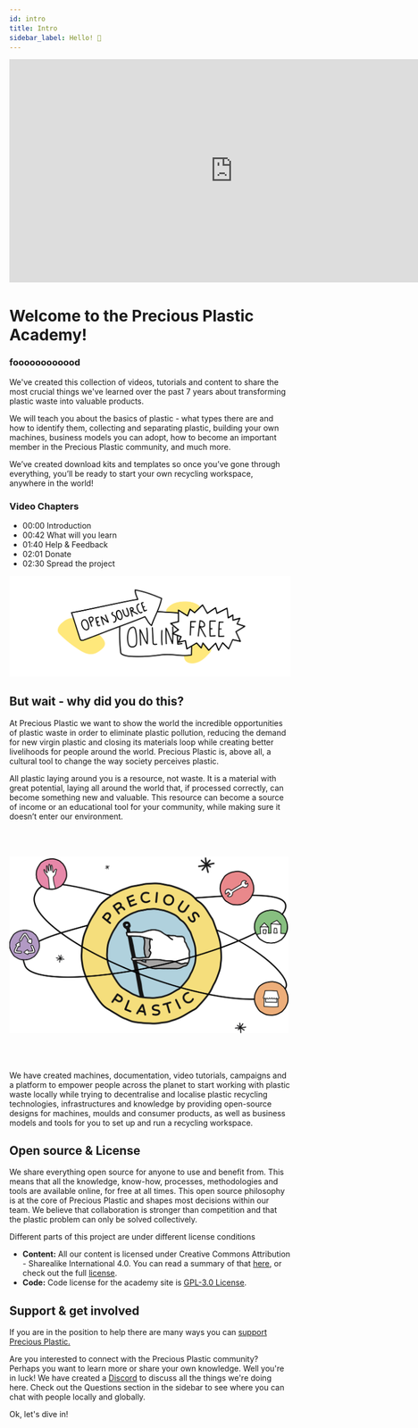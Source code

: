 ```yaml
---
id: intro
title: Intro
sidebar_label: Hello! 🤙
---
```


<div class="videocontainer">
  <iframe width="800" height="400" src="https://www.youtube.com/embed/dP1s7viFZHY" frameborder="0" allow="accelerometer; autoplay; encrypted-media; gyroscope; picture-in-picture" allowfullscreen></iframe>
</div>

<style>
:root {
  --highlight: #ffe084;
  --links: #29bbe3;
  --hover: rgb(131, 206, 235);
}
</style>

# Welcome to the Precious Plastic Academy!

<div class="videoChapters">
<div class="videoChaptersMain">

### foooooooooood
We've created this collection of videos, tutorials and content to share the most crucial things we've learned over the past 7 years about transforming plastic waste into valuable products.

We will teach you about the basics of plastic - what types there are and how to identify them, collecting and separating plastic, building your own machines, business models you can adopt, how to become an important member in the Precious Plastic community, and much more.

We’ve created download kits and templates so once you’ve gone through everything, you’ll be ready to start your own recycling workspace, anywhere in the world!

</div>
<div class="videoChaptersSidebar">

### Video Chapters

- 00:00 Introduction
- 00:42 What will you learn
- 01:40 Help & Feedback
- 02:01 Donate
- 02:30 Spread the project

</div>
</div>


![Open Source](assets/Intro/opensource.svg)

## But wait - why did you do this?

At Precious Plastic we want to show the world the incredible opportunities of plastic waste in order to eliminate plastic pollution, reducing the demand for new virgin plastic and closing its materials loop while creating better livelihoods for people around the world. Precious Plastic is, above all, a cultural tool to change the way society perceives plastic.

All plastic laying around you is a resource, not waste. It is a material with great potential, laying all around the world that, if processed correctly, can become something new and valuable. This resource can become a source of income or an educational tool for your community, while making sure it doesn’t enter our environment.

<img style="padding: 50px 0" src="./assets/Intro/PP_universe.svg" width="500px"/>

We have created machines, documentation, video tutorials, campaigns and a platform to empower people across the planet to start working with plastic waste locally while trying to decentralise and localise plastic recycling technologies, infrastructures and knowledge by providing open-source designs for machines, moulds and consumer products, as well as business models and tools for you to set up and run a recycling workspace.

## Open source & License
We share everything open source for anyone to use and benefit from. This means that all the knowledge, know-how, processes, methodologies and tools are available online, for free at all times. This open source philosophy is at the core of Precious Plastic and shapes most decisions within our team. We believe that collaboration is stronger than competition and that the plastic problem can only be solved collectively.

Different parts of this project are under different license conditions

- **Content:** All our content is licensed under Creative Commons Attribution - Sharealike International 4.0. You can read a summary of that [here](https://creativecommons.org/licenses/by-sa/4.0/), or check out the full [license](https://creativecommons.org/licenses/by-sa/4.0/legalcode).
- **Code:** Code license for the academy site is [GPL-3.0 License](https://github.com/ONEARMY/academy/blob/master/LICENSE).

## Support & get involved
If you are in the position to help there are many ways you can <a href="https://support.preciousplastic.com/">support Precious Plastic.</a>

<p class="note">Are you interested to connect with the Precious Plastic community? Perhaps you want to learn more or share your own knowledge. Well you're in luck! We have created a <a href="https://discordapp.com/invite/cGZ5hKP">Discord</a> to discuss all the things we're doing here. Check out the Questions section in the sidebar to see where you can chat with people locally and globally.</p>

Ok, let's dive in!

